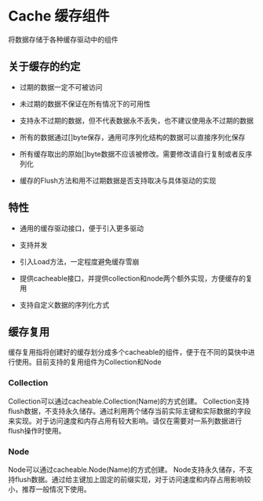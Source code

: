 # Cache  缓存组件

将数据存储于各种缓存驱动中的组件

## 关于缓存的约定

* 过期的数据一定不可被访问

* 未过期的数据不保证在所有情况下的可用性

* 支持永不过期的数据，但不代表数据永不丢失，也不建议使用永不过期的数据

* 所有的数据通过[]byte保存，通用可序列化结构的数据可以直接序列化保存

* 所有缓存取出的原始[]byte数据不应该被修改。需要修改请自行复制或者反序列化

* 缓存的Flush方法和用不过期数据是否支持取决与具体驱动的实现

## 特性

* 通用的缓存驱动接口，便于引入更多驱动

* 支持并发

* 引入Load方法，一定程度避免缓存雪崩

* 提供cacheable接口，并提供collection和node两个额外实现，方便缓存的复用

* 支持自定义数据的序列化方式

## 缓存复用

缓存复用指将创建好的缓存划分成多个cacheable的组件，便于在不同的莫快中进行使用。目前支持的复用组件为Collection和Node

### Collection
Collection可以通过cacheable.Collection(Name)的方式创建。
Collection支持flush数据，不支持永久储存。通过利用两个储存当前实际主键和实际数据的字段来实现。对于访问速度和内存占用有较大影响。请仅在需要对一系列数据进行flush操作时使用。

### Node
Node可以通过cacheable.Node(Name)的方式创建。
Node支持永久储存，不支持flush数据。通过给主键加上固定的前缀实现，对于访问速度和内存占用影响较小，推荐一般情况下使用。
